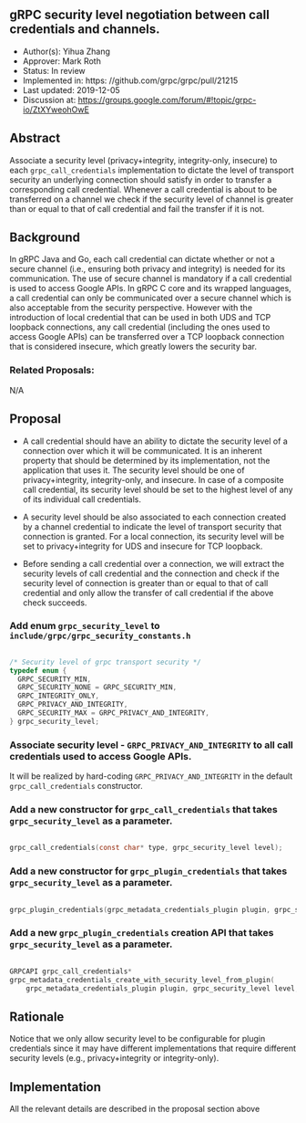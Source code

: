 gRPC security level negotiation between call credentials and channels.
----
* Author(s): Yihua Zhang
* Approver: Mark Roth
* Status: In review
* Implemented in: https: //github.com/grpc/grpc/pull/21215
* Last updated: 2019-12-05
* Discussion at: https://groups.google.com/forum/#!topic/grpc-io/ZtXYweohOwE

## Abstract

Associate a security level (privacy+integrity, integrity-only, insecure)
to each `grpc_call_credentials` implementation to dictate the level of
transport security an underlying connection should satisfy in order to transfer
a corresponding call credential. Whenever a call credential is about to be
transferred on a channel we check if the security level of channel is greater than or
equal to that of call credential and fail the transfer if it is not.

## Background

In gRPC Java and Go, each call credential can dictate whether or not
a secure channel (i.e., ensuring both privacy and integrity) is needed
for its communication. The use of secure channel is mandatory if a call
credential is used to access Google APIs. In gRPC C core and its wrapped
languages, a call credential can only be communicated over a secure channel
which is also acceptable from the security perspective. However with the
introduction of local credential that can be used in both UDS and TCP loopback
connections, any call credential (including the ones used to access Google APIs)
can be transferred over a TCP loopback connection that is considered insecure, which
greatly lowers the security bar.

### Related Proposals:

N/A

## Proposal

- A call credential should have an ability to dictate the security level of
  a connection over which it will be communicated. It is an inherent property that
  should be determined by its implementation, not the application that uses it.
  The security level should be one of privacy+integrity, integrity-only, and insecure.
  In case of a composite call credential, its security level should be set to the highest
  level of any of its individual call credentials.

- A security level should be also associated to each connection created by a channel
  credential to indicate the level of transport security that connection is granted.
  For a local connection, its security level will be set to privacy+integrity for UDS and
  insecure for TCP loopback.


- Before sending a call credential over a connection, we will extract the security levels
  of call credential and the connection and check if the security level of
  connection is greater than or equal to that of call credential and only allow
  the transfer of call credential if the above check succeeds.


### Add enum `grpc_security_level` to `include/grpc/grpc_security_constants.h`

``` C

/* Security level of grpc transport security */
typedef enum {
  GRPC_SECURITY_MIN,
  GRPC_SECURITY_NONE = GRPC_SECURITY_MIN,
  GRPC_INTEGRITY_ONLY,
  GRPC_PRIVACY_AND_INTEGRITY,
  GRPC_SECURITY_MAX = GRPC_PRIVACY_AND_INTEGRITY,
} grpc_security_level;

```
### Associate security level - `GRPC_PRIVACY_AND_INTEGRITY` to all call credentials used to access Google APIs.

It will be realized by hard-coding `GRPC_PRIVACY_AND_INTEGRITY` in the
default `grpc_call_credentials` constructor.

### Add a new constructor for `grpc_call_credentials` that takes `grpc_security_level` as a parameter.

``` C

grpc_call_credentials(const char* type, grpc_security_level level);

```

### Add a new constructor for `grpc_plugin_credentials` that takes `grpc_security_level` as a parameter.

``` C

grpc_plugin_credentials(grpc_metadata_credentials_plugin plugin, grpc_security_level level);

```

### Add a new `grpc_plugin_credentials` creation API that takes `grpc_security_level` as a parameter.

``` C

GRPCAPI grpc_call_credentials*
grpc_metadata_credentials_create_with_security_level_from_plugin(
    grpc_metadata_credentials_plugin plugin, grpc_security_level level, void* reserved);

```

## Rationale
Notice that we only allow security level to be configurable for plugin credentials
since it may have different implementations that require different security
levels (e.g., privacy+integrity or integrity-only).

## Implementation
All the relevant details are described in the proposal section above
